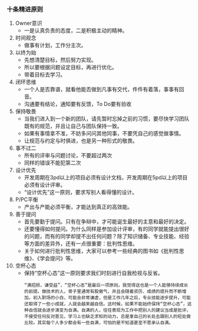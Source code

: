 ### 十条精进原则
1. Owner意识
    - 一是认真负责的态度，二是积极主动的精神。
2. 时间观念
    - 做事有计划，工作分主次。
3. 以终为始
    - 先想清楚目标，然后努力实现。
    - 所以要根据问题设定目标，再进行优化。
    - 带着目标去学习。
4. 闭环思维
    - 一个人是否靠谱，就看他能否做到凡事有交代，件件有着落，事事有回音。
    - 沟通要有结论，通知要有反馈，To Do要有验收
5. 保持敬畏
    - 当我们进入到一个新的团队，请先暂时忘掉之前的习惯，要尽快学习团队既有的规范，并且让自己与团队保持一致。
    - 如果有事情拿不准，不妨多问问其他同事，不要凭自己的感觉做事情。
    - 让规范与约定与时俱进，也是另一种形式的敬畏。
6. 事不过二
    - 所有的评审与问题讨论，不要超过两次
    - 同样的错误不能犯第二次
7. 设计优先
    - 开发周期在3pd以上的项目必须有设计文档，开发周期在5pd以上的项目必须有设计评审。
    - “设计优先”这一原则，要求写别人看得懂的设计。
8. P/PC平衡
    - 产出与产能必须平衡，才能达到真正的高效能。
9. 善于提问
    - 首先要勤于提问。只有在争辩中，才可能诞生最好的主意和最好的决定。
    - 还要懂得如何提问。为什么同样是参加设计评审，有的同学就能提出很好的问题，而有的同学却提不出任何问题？除了知识储备、专业技能、经验等方面的差异外，还有一点很重要：批判性思维。
    - 关于如何进行批判性思维，大家可以参考一些经典的图书如《批判性思维》、《学会提问》等。
10. 空杯心态
    - 保持“空杯心态”这一原则要求我们时刻进行自我检视与反省。
        ```
        “满招损，谦受益”，“空杯心态”是最后一项原则。我觉得这也是一个人能够持续成长的前提。做技术的人，骨子里通常有股傲气，并且会随着资历、成绩的提升而不断增加。初入职场的小白，可能会非常谦虚，但是工作几年之后，专业技能逐步提升，可能还取得了一些小成就，人就会越来越自信。这时候，如果不能始终保持“空杯心态”，这种自信就会逐步演变为自满。自满的人，往往表现为工作中把别人的建议当成是批评，不接受任何反对意见，学习上也缺乏求知的动力，总是拿自己的长处去跟别人的短处做比较。其实每个人多少都会有一些自满，可怕的是不知道甚至不愿承认自满。
        ```